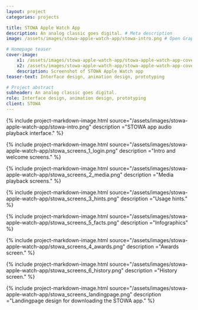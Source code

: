 ```yaml
---
layout: project
categories: projects

title: STOWA Apple Watch App
description: An analog classic goes digital. # Meta description
image: /assets/images/stowa-apple-watch-app/stowa-intro.png # Open Graph sharing image

# Homepage teaser
cover-image:
    x1: /assets/images/stowa-apple-watch-app/stowa-apple-watch-app-cover@1x.jpg
    x2: /assets/images/stowa-apple-watch-app/stowa-apple-watch-app-cover@2x.jpg
    description: Screenshot of STOWA Apple Watch app
teaser-text: Interface design, animation design, prototyping

# Project abstract
subheader: An analog classic goes digital.
role: Interface design, animation design, prototyping
client: STOWA
---
```


{% include project-markdown-image.html source="/assets/images/stowa-apple-watch-app/stowa-intro.png" description ="STOWA app audio playback interface." %}

{% include project-markdown-image.html source="/assets/images/stowa-apple-watch-app/stowa_screens_1_login.png" description ="Intro and welcome screens." %}

{% include project-markdown-image.html source="/assets/images/stowa-apple-watch-app/stowa_screens_2_media.png" description ="Media playback screens." %}

{% include project-markdown-image.html source="/assets/images/stowa-apple-watch-app/stowa_screens_3_hints.png" description ="Usage hints." %}

{% include project-markdown-image.html source="/assets/images/stowa-apple-watch-app/stowa_screens_5_facts.png" description ="Infographics" %}

{% include project-markdown-image.html source="/assets/images/stowa-apple-watch-app/stowa_screens_4_awards.png" description ="Awards screen." %}

{% include project-markdown-image.html source="/assets/images/stowa-apple-watch-app/stowa_screens_6_history.png" description ="History screen." %}

{% include project-markdown-image.html source="/assets/images/stowa-apple-watch-app/stowa_screens_landingpage.png" description ="Landingpage design for downloading the STOWA app." %}